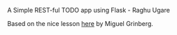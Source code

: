  A Simple REST-ful TODO app using Flask - Raghu Ugare

 Based on the nice lesson [here](https://blog.miguelgrinberg.com/post/designing-a-restful-api-with-python-and-flask) by Miguel Grinberg.

